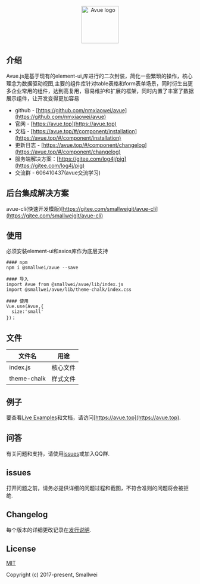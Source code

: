
<p align="center"><a href="https://avue.top" target="_blank" rel="noopener noreferrer"><img width="100" src="https://gitee.com/smallweigit/avue/raw/master/static/images/login.jpg" alt="Avue logo"></a></p>

## 介绍
  Avue.js是基于现有的element-ui,库进行的二次封装，简化一些繁琐的操作，核心理念为数据驱动视图,主要的组件库针对table表格和form表单场景，同时衍生出更多企业常用的组件，达到高复用，容易维护和扩展的框架，同时内置了丰富了数据展示组件，让开发变得更加容易

- github - [https://github.com/nmxiaowei/avue](https://github.com/nmxiaowei/avue)
- 官网 - [https://avue.top](https://avue.top)
- 文档 - [https://avue.top/#/component/installation](https://avue.top/#/component/installation)
- 更新日志 - [https://avue.top/#/component/changelog](https://avue.top/#/component/changelog)
- 服务端解决方案：[https://gitee.com/log4j/pig](https://gitee.com/log4j/pig)
- 交流群 - 606410437(avue交流学习)

## 后台集成解决方案
avue-cli(快速开发模版)[https://gitee.com/smallweigit/avue-cli](https://gitee.com/smallweigit/avue-cli)

##  使用
必须安装element-ui和axios库作为底层支持
```
#### npm
npm i @smallwei/avue --save

#### 导入
import Avue from @smallwei/avue/lib/index.js
import @smallwei/avue/lib/theme-chalk/index.css

#### 使用
Vue.use(Avue,{
  size:'small'
})；
```

## 文件

| 文件名 | 用途 |
|-------------|----------|
| index.js       | 核心文件	|
| theme-chalk    | 样式文件	|

## 例子

要查看[Live Examples](https://avue.top/#/doc/installation)和文档，请访问[https://avue.top](https://avue.top).

## 问答

有关问题和支持，请使用[issues](https://gitee.com/smallweigit/avue/issues)或加入QQ群.

## issues

打开问题之前，请务必提供详细的问题过程和截图，不符合准则的问题将会被拒绝.

## Changelog

每个版本的详细更改记录在[发行说明](https://gitee.com/smallweigit/avue/releases).

## License

[MIT](http://opensource.org/licenses/MIT)

Copyright (c) 2017-present, Smallwei